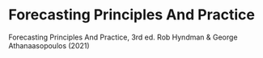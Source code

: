 # Forecasting Principles And Practice

Forecasting Principles And Practice, 3rd ed. Rob Hyndman & George Athanaasopoulos (2021)

